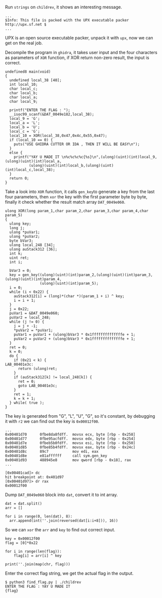 
Run ``strings`` on ``childrev``, it shows an interesting message.

```
...
$Info: This file is packed with the UPX executable packer http://upx.sf.net $
...
```

UPX is an open source executable packer, unpack it with ``upx``, now we can get on the real job.

Decompile the program in ``ghidra``, it takes user input and the four characters as parameters of ``XOR`` function, if XOR return non-zero result, the input is correct.

```
undefined8 main(void)
{
  undefined local_38 [40];
  int local_10;
  char local_c;
  char local_b;
  char local_a;
  char local_9;
  
  printf("ENTER THE FLAG : ");
  __isoc99_scanf(&DAT_0049e182,local_38);
  local_9 = 'G';
  local_a = 'L';
  local_b = 'U';
  local_c = 'G';
  local_10 = XOR(local_38,0x47,0x4c,0x55,0x47);
  if (local_10 == 0) {
    puts("USE GHIDRA CUTTER OR IDA , THEN IT WILL BE EASY\n");
  }
  else {
    printf("YAY U MADE IT \n%c%c%c%c{%s}\n",(ulong)(uint)(int)local_9,(ulong)(uint)(int)local_a,
           (ulong)(uint)(int)local_b,(ulong)(uint)(int)local_c,local_38);
  }
  return 0;
}
```

Take a look into ``XOR`` function, it calls ``gen_key``to generate a key from the last four parameters, then ``xor`` the key with the first parameter byte by byte, finally it check whether the result match array ``DAT_0049e060``.

```
ulong XOR(long param_1,char param_2,char param_3,char param_4,char param_5)
{
  ulong key;
  long j;
  ulong *puVar1;
  ulong *puVar2;
  byte bVar3;
  ulong local_248 [34];
  ulong auStack312 [36];
  int k;
  uint ret;
  int i;
  
  bVar3 = 0;
  key = gen_key((ulong)(uint)(int)param_2,(ulong)(uint)(int)param_3,(ulong)(uint)(int)param_4,
                (ulong)(uint)(int)param_5);
  i = 0;
  while (i < 0x22) {
    auStack312[i] = (long)*(char *)(param_1 + i) ^ key;
    i = i + 1;
  }
  j = 0x22;
  puVar1 = &DAT_0049e060;
  puVar2 = local_248;
  while (j != 0) {
    j = j + -1;
    *puVar2 = *puVar1;
    puVar1 = puVar1 + (ulong)bVar3 * 0x1ffffffffffffffe + 1;
    puVar2 = puVar2 + (ulong)bVar3 * 0x1ffffffffffffffe + 1;
  }
  ret = 0;
  k = 0;
  do {
    if (0x21 < k) {
LAB_00401e3c:
      return (ulong)ret;
    }
    if (auStack312[k] != local_248[k]) {
      ret = 0;
      goto LAB_00401e3c;
    }
    ret = 1;
    k = k + 1;
  } while( true );
}

```

The key is generated from "G", "L", "U", "G", so it's constant, by debugging it with ``r2`` we can find out the key is ``0x00012f00``.

```
...
0x00401d70      0fbe8da8fdff.  movsx ecx, byte [rbp - 0x258]
0x00401d77      0fbe95acfdff.  movsx edx, byte [rbp - 0x254]
0x00401d7e      0fbeb5b0fdff.  movsx esi, byte [rbp - 0x250]
0x00401d85      0fbe85b4fdff.  movsx eax, byte [rbp - 0x24c]
0x00401d8c      89c7           mov edi, eax
0x00401d8e      e81affffff     call sym.gen_key
0x00401d93      488945e8       mov qword [rbp - 0x18], rax
...
```

```
[0x00401cad]> dc
hit breakpoint at: 0x401d97
[0x00401d97]> dr rax
0x00012f00
```

Dump ``DAT_0049e060`` block into ``dat``, convert it to int array.

```
dat = dat.split()
arr = []

for i in range(0, len(dat), 8):
  arr.append(int(''.join(reversed(dat[i:i+8])), 16))
```

So we can ``xor`` the ``arr`` and ``key`` to find out correct input.

```
key = 0x00012f00
flag = [0]*0x22

for i in range(len(flag)):
    flag[i] = arr[i] ^ key

print(''.join(map(chr, flag)))
```

Enter the correct flag string, we get the actual flag in the output.

```
$ python3 find_flag.py | ./childrev
ENTER THE FLAG : YAY U MADE IT
{flag}
```
